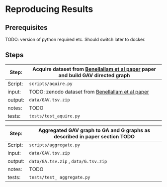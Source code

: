 # Reproducing Results

## Prerequisites

TODO: version of python required etc. Should switch later to docker. 

## Steps


| Step:    | Acquire dataset from [Benellallam et al paper](https://ieeexplore.ieee.org/iel7/8804710/8816727/08816814.pdf) paper and build GAV directed graph |
| -------- | ------- |
| Script:    | `scripts/aquire.py` |
| input:  | TODO: zenodo dataset from [Benellallam et al paper](https://ieeexplore.ieee.org/iel7/8804710/8816727/08816814.pdf)    |
| output: | `data/GAV.tsv.zip`   |
| notes:    | TODO   |
| tests:    | `tests/test_aquire.py`   |



| Step:    | Aggregated GAV graph to GA and G graphs as described in paper section TODO |
| -------- | ------- |
| Script:    | `scripts/aggregate.py` |
| input:  |  `data/GAV.tsv.zip`   |
| output: | `data/GA.tsv.zip` , `data/G.tsv.zip`   |
| notes:    | TODO   |
| tests:    | `tests/test_ aggregate.py`   |